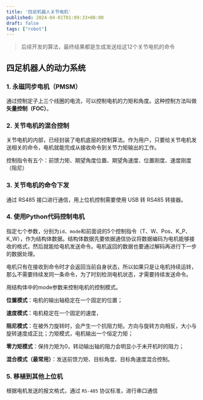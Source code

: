 ```yaml
---
title: '四足机器人关节电机'
published: 2024-04-01T01:09:33+08:00
draft: false
tags: ["robot"]
---
```


> 后续开发的算法，最终结果都是生成发送给这12个关节电机的命令


## 四足机器人的动力系统


### 1. 永磁同步电机（PMSM）

通过控制定子上三个线圈的电流，可以控制电机的力矩和角度。这种控制方法叫做**矢量控制（FOC）**。

### 2. 关节电机的混合控制

关节电机的内部，已经封装了电机底层的控制算法。作为用户，只要给关节电机发送相关的命令，电机就能完成从接收命令到关节力矩输出的工作。

控制指令有五个：前馈力矩、期望角度位置、期望角速度、位置刚度、速度刚度（阻尼）

### 3. 关节电机的命令下发

通过 RS485 接口进行通信，用上位机控制需要使用 USB 转 RS485 转接器。

### 4. 使用Python代码控制电机

指定七个参数，分别为`id`、`mode`和前面说的5个控制指令（T、W、Pos、K_P、K_W），作为结构体数据。结构体数据先要依据通信协议将数据编码为电机能够接收的格式，然后就能给电机发送命令。电机返回的数据也要通过解码再进行下一步的数据处理。

电机只有在接收到命令时才会返回当前自身状态，所以如果只是让电机持续运转，那么不需要持续发同一条命令，为了时刻检测电机状态，才需要持续发送命令。

用结构体中的mode参数来控制电机的控制模式。

**位置模式**：电机的输出轴稳定在一个固定的位置；

**速度模式**：电机稳定在一个固定的速度，

**阻尼模式**：在被外力旋转时，会产生一个抗阻力矩。方向与旋转方向相反，大小与旋转速度成正比；力矩模式，电机输出一个恒定力矩；

**零力矩模式**：保持力矩为0，转动输出轴的阻力会明显小于未开机时的阻力；

**混合模式（最常用）**：发送前馈力矩、目标角度、目标角速度混合控制。

### 5. 移植到其他上位机

根据电机发送的报文格式，通过 `RS-485` 协议标准，进行串口通信
